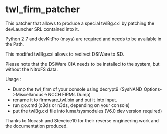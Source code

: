 # twl_firm_patcher

This patcher that allows to produce a special twlBg.cxi by patching the devLauncher SRL contained into it.

Python 2.7 and devKitPro (msys) are required and needs to be available in the Path.

This modifed twlBg.cxi allows to redirect DSiWare to SD.

Please note that the DSiWare CIA needs to be installed to the system, but without the NitroFS data.

Usage :
- Dump the twl_firm of your console using decrypt9 (SysNAND Options->Miscellanous->NCCH FIRMs Dump)
- rename it to firmware_twl.bin and put it into input.
- run go.cmd (o3ds or n3ds, depending on your console)
- put the twlBg.cxi file into luma/sysmodules (V6.0 dev version required)

Thanks to Nocash and Steveice10 for their reverse engineering work and the documentation produced.
 